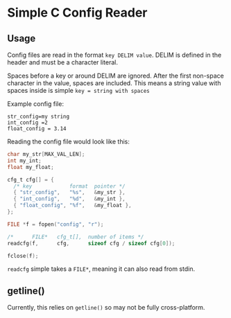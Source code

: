 # Simple C Config Reader

## Usage

Config files are read in the format `key DELIM value`. DELIM is defined in the header and must be a character literal.

Spaces before a key or around DELIM are ignored. After the first non-space character in the value, spaces are included. This means a string value with spaces inside is simple `key = string with spaces`

Example config file:

```
str_config=my string
int_config =2
float_config = 3.14
```

Reading the config file would look like this:

```c
char my_str[MAX_VAL_LEN];
int my_int;
float my_float;

cfg_t cfg[] = {
  /* key            format  pointer */
  { "str_config",   "%s",   &my_str },
  { "int_config",   "%d",   &my_int },
  { "float_config", "%f",   &my_float },
};

FILE *f = fopen("config", "r");

/*      FILE*   cfg_t[],  number of items */
readcfg(f,      cfg,      sizeof cfg / sizeof cfg[0]);

fclose(f);
```

`readcfg` simple takes a `FILE*`, meaning it can also read from stdin.

## getline()

Currently, this relies on `getline()` so may not be fully cross-platform.
